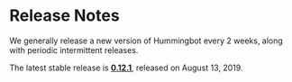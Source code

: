 # Release Notes

We generally release a new version of Hummingbot every 2 weeks, along with periodic intermittent releases.

The latest stable release is **[0.12.1](/release-notes/0.12.1)**, released on August 13, 2019.
